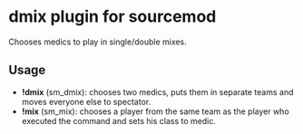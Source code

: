 # dmix plugin for sourcemod

Chooses medics to play in single/double mixes.

## Usage
* **!dmix** (sm_dmix): chooses two medics, puts them in separate teams and moves everyone else to spectator.
* **!mix** (sm_mix): chooses a player from the same team as the player who executed the command and sets his class to medic.